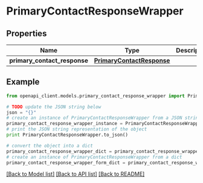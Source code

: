 # PrimaryContactResponseWrapper


## Properties
Name | Type | Description | Notes
------------ | ------------- | ------------- | -------------
**primary_contact_response** | [**PrimaryContactResponse**](PrimaryContactResponse.md) |  | [optional] 

## Example

```python
from openapi_client.models.primary_contact_response_wrapper import PrimaryContactResponseWrapper

# TODO update the JSON string below
json = "{}"
# create an instance of PrimaryContactResponseWrapper from a JSON string
primary_contact_response_wrapper_instance = PrimaryContactResponseWrapper.from_json(json)
# print the JSON string representation of the object
print PrimaryContactResponseWrapper.to_json()

# convert the object into a dict
primary_contact_response_wrapper_dict = primary_contact_response_wrapper_instance.to_dict()
# create an instance of PrimaryContactResponseWrapper from a dict
primary_contact_response_wrapper_form_dict = primary_contact_response_wrapper.from_dict(primary_contact_response_wrapper_dict)
```
[[Back to Model list]](../README.md#documentation-for-models) [[Back to API list]](../README.md#documentation-for-api-endpoints) [[Back to README]](../README.md)


